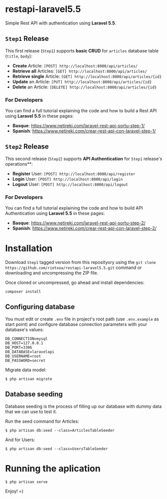 # restapi-laravel5.5

Simple Rest API with authentication using **Laravel 5.5**.

## `Step1` Release

This first release (`Step1`) supports **basic CRUD** for `articles` database table (`title`, `body`):

- **Create** Article: `[POST] http://localhost:8000/api/articles/`
- **Retrieve all** Articles: `[GET] http://localhost:8000/api/articles/`
- **Retrieve single** Article: `[GET] http://localhost:8000/api/articles/{id}`
- **Update** an Article: `[PUT] http://localhost:8000/api/articles/{id}`
- **Delete** an Article: `[DELETE] http://localhost:8000/api/articles/{id}`

### For Developers

You can find a full tutorial explaining the code and how to build a Rest API using **Laravel 5.5** in these pages:

- **Basque**: https://www.netireki.com/laravel-rest-api-sortu-step-1/
- **Spanish**: https://www.netireki.com/crear-rest-api-con-laravel-step-1/

## `Step2`  Release

This second release (`Step2`) supports **API Authentication** for `Step1` release's operations**:

- **Register** User: `[POST] http://localhost:8080/api/register`
- **Login** User: `[POST] http://localhost:8000/api/login`
- **Logout** User: `[POST] http://localhost:8000/api/logout`

### For Developers

You can find a full tutorial explaining the code and how to build API Authentication using **Laravel 5.5** in these pages:

- **Basque**: https://www.netireki.com/laravel-rest-api-sortu-step-2/
- **Spanish**: https://www.netireki.com/crear-rest-api-con-laravel-step-2/

# Installation
Download `Step1` tagged version from this reposityory using the `git clone https://github.com/riotxoa/restapi-laravel5.5.git` command or downloading and uncompressing the ZIP file.

Once cloned or uncompressed, go ahead and install dependencies:

```
composer install
```

## Configuring database
You must edit or create `.env` file in project's root path (use `.env.example` as start point) and configure database connection parameters with your database's values:
```
DB_CONNECTION=mysql
DB_HOST=127.0.0.1
DB_PORT=3306
DB_DATABASE=laravelapi
DB_USERNAME=root
DB_PASSWORD=secret
```

Migrate data model:

```
$ php artisan migrate
```

## Database seeding
Database seeding is the process of filling up our database with dummy data that we can use to test it.

Run the seed command for Articles:
```
$ php artisan db:seed --class=ArticlesTableSeeder
```

And for Users:
```
$ php artisan db:seed --class=UsersTableSeeder
```

# Running the aplication
```
$ php artisan serve
```

Enjoy! =)
